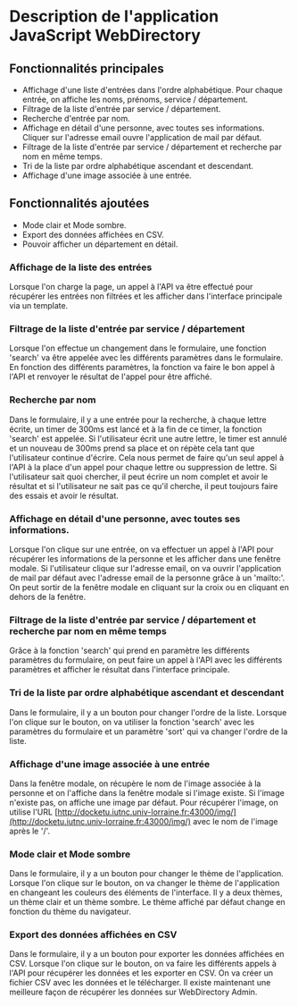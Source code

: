 # Description de l'application JavaScript WebDirectory

## Fonctionnalités principales

- Affichage d'une liste d'entrées dans l'ordre alphabétique. Pour chaque entrée, on affiche les noms, prénoms, service / département.
- Filtrage de la liste d'entrée par service / département.
- Recherche d'entrée par nom.
- Affichage en détail d'une personne, avec toutes ses informations. Cliquer sur l'adresse email ouvre l'application de mail par défaut.
- Filtrage de la liste d'entrée par service / département et recherche par nom en même temps.
- Tri de la liste par ordre alphabétique ascendant et descendant.
- Affichage d'une image associée à une entrée.

## Fonctionnalités ajoutées
- Mode clair et Mode sombre.
- Export des données affichées en CSV.
- Pouvoir afficher un département en détail.

### Affichage de la liste des entrées
Lorsque l'on charge la page, un appel à l'API va être effectué pour récupérer les entrées non filtrées et les afficher dans l'interface principale via un template.

### Filtrage de la liste d'entrée par service / département
Lorsque l'on effectue un changement dans le formulaire, une fonction 'search' va être appelée avec les différents paramètres dans le formulaire. En fonction des différents paramètres, la fonction va faire le bon appel à l'API et renvoyer le résultat de l'appel pour être affiché. 

### Recherche par nom
Dans le formulaire, il y a une entrée pour la recherche, à chaque lettre écrite, un timer de 300ms est lancé et à la fin de ce timer, la fonction 'search' est appelée. Si l'utilisateur écrit une autre lettre, le timer est annulé et un nouveau de 300ms prend sa place et on répète cela tant que l'utilisateur continue d'écrire. 
Cela nous permet de faire qu'un seul appel à l'API à la place d'un appel pour chaque lettre ou suppression de lettre. Si l'utilisateur sait quoi chercher, il peut écrire un nom complet et avoir le résultat et si l'utilisateur ne sait pas ce qu'il cherche, il peut toujours faire des essais et avoir le résultat.

### Affichage en détail d'une personne, avec toutes ses informations.
Lorsque l'on clique sur une entrée, on va effectuer un appel à l'API pour récupérer les informations de la personne et les afficher dans une fenêtre modale. Si l'utilisateur clique sur l'adresse email, on va ouvrir l'application de mail par défaut avec l'adresse email de la personne grâce à un 'mailto:'. On peut sortir de la fenêtre modale en cliquant sur la croix ou en cliquant en dehors de la fenêtre.

### Filtrage de la liste d'entrée par service / département et recherche par nom en même temps
Grâce à la fonction 'search' qui prend en paramètre les différents paramètres du formulaire, on peut faire un appel à l'API avec les différents paramètres et afficher le résultat dans l'interface principale.

### Tri de la liste par ordre alphabétique ascendant et descendant
Dans le formulaire, il y a un bouton pour changer l'ordre de la liste. Lorsque l'on clique sur le bouton, on va utiliser la fonction 'search' avec les paramètres du formulaire et un paramètre 'sort' qui va changer l'ordre de la liste.

### Affichage d'une image associée à une entrée
Dans la fenêtre modale, on récupère le nom de l'image associée à la personne et on l'affiche dans la fenêtre modale si l'image existe. Si l'image n'existe pas, on affiche une image par défaut. Pour récupérer l'image, on utilise l'URL [http://docketu.iutnc.univ-lorraine.fr:43000/img/](http://docketu.iutnc.univ-lorraine.fr:43000/img/) avec le nom de l'image après le '/'.

### Mode clair et Mode sombre
Dans le formulaire, il y a un bouton pour changer le thème de l'application. Lorsque l'on clique sur le bouton, on va changer le thème de l'application en changeant les couleurs des éléments de l'interface. Il y a deux thèmes, un thème clair et un thème sombre. Le thème affiché par défaut change en fonction du thème du navigateur.

### Export des données affichées en CSV
Dans le formulaire, il y a un bouton pour exporter les données affichées en CSV. Lorsque l'on clique sur le bouton, on va faire les différents appels à l'API pour récupérer les données et les exporter en CSV. On va créer un fichier CSV avec les données et le télécharger. Il existe maintenant une meilleure façon de récupérer les données sur WebDirectory Admin.